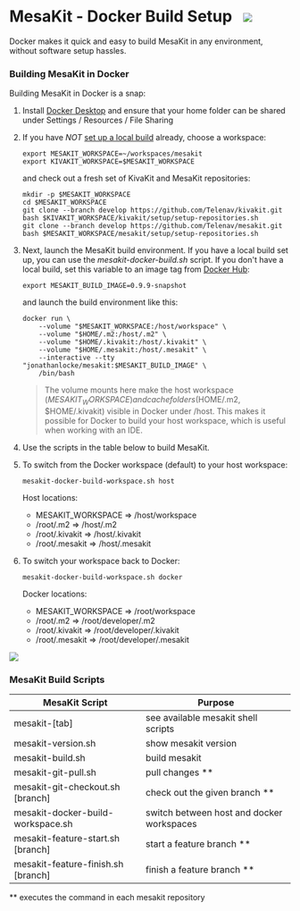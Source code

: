 # MesaKit - Docker Build Setup   <img src="https://telenav.github.io/telenav-assets/images/icons/box-32.png" srcset="https://telenav.github.io/telenav-assets/images/icons/box-32-2x.png 2x"/>

Docker makes it quick and easy to build MesaKit in any environment, without software setup hassles.

### Building MesaKit in Docker

Building MesaKit in Docker is a snap:

1. Install [Docker Desktop](https://docs.docker.com/get-docker/) and ensure that your home folder can be shared under Settings / Resources / File Sharing


2. If you have *NOT* [set up a local build](host-build-environment.md) already, choose a workspace:

       export MESAKIT_WORKSPACE=~/workspaces/mesakit
       export KIVAKIT_WORKSPACE=$MESAKIT_WORKSPACE

   and check out a fresh set of KivaKit and MesaKit repositories:

       mkdir -p $MESAKIT_WORKSPACE 
       cd $MESAKIT_WORKSPACE
       git clone --branch develop https://github.com/Telenav/kivakit.git
       bash $KIVAKIT_WORKSPACE/kivakit/setup/setup-repositories.sh
       git clone --branch develop https://github.com/Telenav/mesakit.git
       bash $MESAKIT_WORKSPACE/mesakit/setup/setup-repositories.sh


3. Next, launch the MesaKit build environment. If you have a local build set up, you can use the *mesakit-docker-build.sh* script. If you don't have a local build, set this variable to an image tag from [Docker Hub](https://hub.docker.com/repository/docker/jonathanlocke/mesakit):

       export MESAKIT_BUILD_IMAGE=0.9.9-snapshot

   and launch the build environment like this:

       docker run \
           --volume "$MESAKIT_WORKSPACE:/host/workspace" \
           --volume "$HOME/.m2:/host/.m2" \
           --volume "$HOME/.kivakit:/host/.kivakit" \
           --volume "$HOME/.mesakit:/host/.mesakit" \
           --interactive --tty "jonathanlocke/mesakit:$MESAKIT_BUILD_IMAGE" \
           /bin/bash

   > The volume mounts here make the host workspace ($MESAKIT_WORKSPACE) and cache
   > folders ($HOME/.m2, $HOME/.kivakit) visible in Docker under /host. This makes it
   > possible for Docker to build your host workspace, which is useful when
   > working with an IDE.


4. Use the scripts in the table below to build MesaKit.


5. To switch from the Docker workspace (default) to your host workspace:

       mesakit-docker-build-workspace.sh host

   Host locations:

    * MESAKIT_WORKSPACE => /host/workspace
    * /root/.m2 => /host/.m2
    * /root/.kivakit => /host/.kivakit
    * /root/.mesakit => /host/.mesakit


6. To switch your workspace back to Docker:

       mesakit-docker-build-workspace.sh docker

   Docker locations:

    * MESAKIT_WORKSPACE => /root/workspace
    * /root/.m2 => /root/developer/.m2
    * /root/.kivakit => /root/developer/.kivakit
    * /root/.mesakit => /root/developer/.mesakit

<img src="https://telenav.github.io/telenav-assets/images/icons/horizontal-line-512.png" srcset="https://telenav.github.io/telenav-assets/images/separators/horizontal-line-512-2x.png 2x"/>

### MesaKit Build Scripts

| MesaKit Script                       | Purpose                                   |
|--------------------------------------|-------------------------------------------|
| mesakit-\[tab\]                      | see available mesakit shell scripts       |
| mesakit-version.sh                   | show mesakit version                      |
| mesakit-build.sh                     | build mesakit                             |
| mesakit-git-pull.sh                  | pull changes **                           |
| mesakit-git-checkout.sh \[branch\]   | check out the given branch **             |
| mesakit-docker-build-workspace.sh    | switch between host and docker workspaces |
| mesakit-feature-start.sh \[branch\]  | start a feature branch **                 |
| mesakit-feature-finish.sh \[branch\] | finish a feature branch **                |

** executes the command in each mesakit repository
